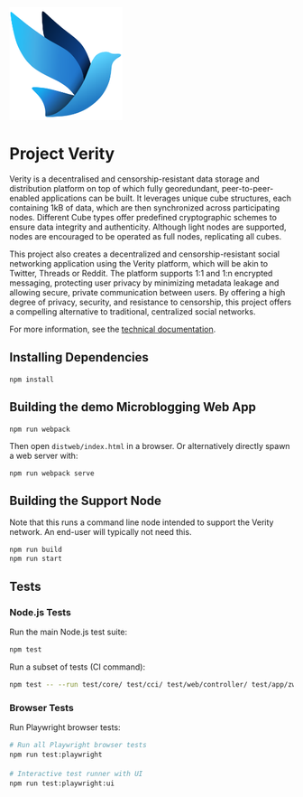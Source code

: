 <img src='img/vera.svg' width='200'>

# Project Verity
Verity is a decentralised and censorship-resistant data storage and distribution
platform on top of which fully georedundant, peer-to-peer-enabled applications
can be built. It leverages unique cube structures, each containing 1kB of data,
which are then synchronized across participating nodes. Different Cube types
offer predefined cryptographic schemes to ensure data integrity and authenticity.
Although light nodes are supported, nodes are encouraged to be operated as full
nodes, replicating all cubes.

This project also creates a decentralized and censorship-resistant social
networking application using the Verity platform, which will be akin to Twitter,
Threads or Reddit. The platform supports 1:1 and 1:n encrypted messaging,
protecting user privacy by minimizing metadata leakage and allowing secure,
private communication between users. By offering a high degree of privacy,
security, and resistance to censorship, this project offers a compelling
alternative to traditional, centralized social networks.

For more information, see the [technical documentation](doc/verity.md).

## Installing Dependencies ##
```
npm install
```

## Building the demo Microblogging Web App ##
```
npm run webpack
```
Then open `distweb/index.html` in a browser. Or alternatively directly spawn a web server with:
```
npm run webpack serve
```

## Building the Support Node ##
Note that this runs a command line node intended to support the Verity network.
An end-user will typically not need this.

```
npm run build
npm run start
```

## Tests ##

### Node.js Tests ###
Run the main Node.js test suite:
```bash
npm test
```

Run a subset of tests (CI command):
```bash
npm test -- --run test/core/ test/cci/ test/web/controller/ test/app/zw/model/
```

### Browser Tests ###
Run Playwright browser tests:
```bash
# Run all Playwright browser tests
npm run test:playwright

# Interactive test runner with UI
npm run test:playwright:ui
```

